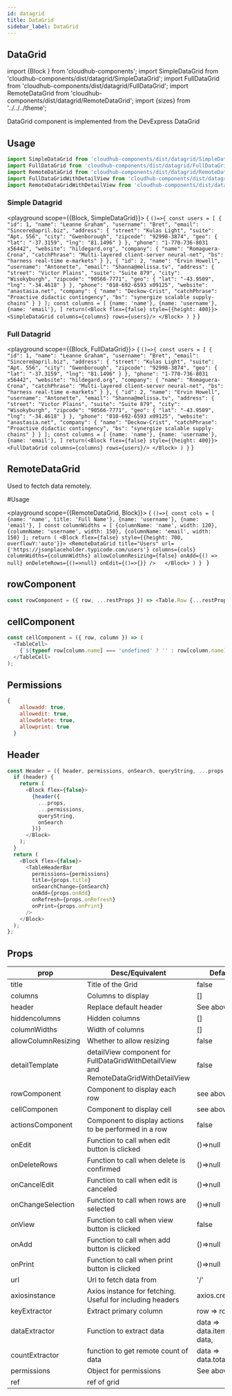 ```yaml
---
id: datagrid
title: DataGrid
sidebar_label: DataGrid
---
```


## DataGrid


import {Block } from 'cloudhub-components';
import SimpleDataGrid from 'cloudhub-components/dist/datagrid/SimpleDataGrid';
import FullDataGrid from 'cloudhub-components/dist/datagrid/FullDataGrid';
import RemoteDataGrid from 'cloudhub-components/dist/datagrid/RemoteDataGrid';
import {sizes} from '../../../theme';

DataGrid component is implemented from the DevExpress DataGrid

## Usage

```js
import SimpleDataGrid from 'cloudhub-components/dist/datagrid/SimpleDataGrid';
import FullDataGrid from 'cloudhub-components/dist/datagrid/FullDataGrid';
import RemoteDataGrid from 'cloudhub-components/dist/datagrid/RemoteDataGrid';
import FullDataGridWithDetailView from 'cloudhub-components/dist/datagrid/FullDataGridWithDetailView';
import RemoteDataGridWithDetailView from 'cloudhub-components/dist/datagrid/RemoteDataGridWithDetailView';

```
### Simple Datagrid

<playground scope={{Block, SimpleDataGrid}}>
{
`()=>{
    const users = [
         {
    "id": 1,
    "name": "Leanne Graham",
    "username": "Bret",
    "email": "Sincere@april.biz",
    "address": {
      "street": "Kulas Light",
      "suite": "Apt. 556",
      "city": "Gwenborough",
      "zipcode": "92998-3874",
      "geo": {
        "lat": "-37.3159",
        "lng": "81.1496"
      }
    },
    "phone": "1-770-736-8031 x56442",
    "website": "hildegard.org",
    "company": {
      "name": "Romaguera-Crona",
      "catchPhrase": "Multi-layered client-server neural-net",
      "bs": "harness real-time e-markets"
    }
  },
  {
    "id": 2,
    "name": "Ervin Howell",
    "username": "Antonette",
    "email": "Shanna@melissa.tv",
    "address": {
      "street": "Victor Plains",
      "suite": "Suite 879",
      "city": "Wisokyburgh",
      "zipcode": "90566-7771",
      "geo": {
        "lat": "-43.9509",
        "lng": "-34.4618"
      }
    },
    "phone": "010-692-6593 x09125",
    "website": "anastasia.net",
    "company": {
      "name": "Deckow-Crist",
      "catchPhrase": "Proactive didactic contingency",
      "bs": "synergize scalable supply-chains"
    }
  }
    ];
        const columns = [
            {name: 'name'},
            {name: 'username'},
            {name: 'email'},
        ]
        return(<Block flex={false} style={{height: 400}}>
                <SimpleDataGrid columns={columns} rows={users}/>
        </Block>
   )
   }`
}
</playground>


### Full Datagrid

<playground scope={{Block, FullDataGrid}}>
{
`()=>{
    const users = [
         {
    "id": 1,
    "name": "Leanne Graham",
    "username": "Bret",
    "email": "Sincere@april.biz",
    "address": {
      "street": "Kulas Light",
      "suite": "Apt. 556",
      "city": "Gwenborough",
      "zipcode": "92998-3874",
      "geo": {
        "lat": "-37.3159",
        "lng": "81.1496"
      }
    },
    "phone": "1-770-736-8031 x56442",
    "website": "hildegard.org",
    "company": {
      "name": "Romaguera-Crona",
      "catchPhrase": "Multi-layered client-server neural-net",
      "bs": "harness real-time e-markets"
    }
  },
  {
    "id": 2,
    "name": "Ervin Howell",
    "username": "Antonette",
    "email": "Shanna@melissa.tv",
    "address": {
      "street": "Victor Plains",
      "suite": "Suite 879",
      "city": "Wisokyburgh",
      "zipcode": "90566-7771",
      "geo": {
        "lat": "-43.9509",
        "lng": "-34.4618"
      }
    },
    "phone": "010-692-6593 x09125",
    "website": "anastasia.net",
    "company": {
      "name": "Deckow-Crist",
      "catchPhrase": "Proactive didactic contingency",
      "bs": "synergize scalable supply-chains"
    }
  }
    ];
        const columns = [
            {name: 'name'},
            {name: 'username'},
            {name: 'email'},
        ]
        return(<Block flex={false} style={{height: 400}}>
                <FullDataGrid columns={columns} rows={users}/>
        </Block>
   )
   }`
}
</playground>

##  RemoteDataGrid

Used to fectch data remotely.

#Usage 

<playground scope={{RemoteDataGrid, Block}}>
    {
        `()=>{
             const cols = [
                {name: 'name', title: 'Full Name'},
                {name: 'username'},
                {name: 'email'},
            ]
             const columnWidths = [
                {columnName: 'name', width: 120},
                {columnName: 'username', width: 150},
                {columnName: 'email', width: 150}
            ];
            return (
                <Block flex={false} style={{height: 700, overflowY:'auto'}}>
                    <RemoteDataGrid
                        title="Users"
                        url={'https://jsonplaceholder.typicode.com/users'}
                        columns={cols}
                        columnWidths={columnWidths}
                        allowColumnResizing={false}
                        onAdd={() => null}
                        onDeleteRows={()=>null}
                        onEdit={()=>{}}
                    />  
                </Block>
            )
        }
      `
    }
</playground>

## rowComponent
```js
const rowComponent = ({ row, ...restProps }) => <Table.Row {...restProps} />
```

## cellComponent
```js
const cellComponent = ({ row, column }) => (
  <TableCell>
    {`${typeof row[column.name] === 'undefined' ? '' : row[column.name]}`}
  </TableCell>
);
```

## Permissions

```js
{
    allowadd: true,
    allowedit: true,
    allowdelete: true,
    allowprint: true
  }
```

## Header

```js
const Header = ({ header, permissions, onSearch, queryString, ...props }) => {
  if (header) {
    return (
      <Block flex={false}>
        {header({
          ...props,
          ...permissions,
          queryString,
          onSearch
        })}
      </Block>
    );
  }
  return (
    <Block flex={false}>
      <TableHeaderBar
        permissions={permissions}
        title={props.title}
        onSearchChange={onSearch}
        onAdd={props.onAdd}
        onRefresh={props.onRefresh}
        onPrint={props.onPrint}
      />
    </Block>
  );
};
```


## Props

<Block>
    <table>
        <thead>
            <tr><th>prop</th><th>Desc/Equivalent</th><th>Default</th></tr>
        </thead>
        <tbody>
            <tr><td>title</td><td>Title of the Grid</td><td>false</td></tr>
            <tr><td>columns</td><td>Columns to display</td><td>[]</td></tr>
            <tr><td>header</td><td>Replace default header</td><td>See above</td></tr>
            <tr><td>hiddencolumns</td><td>Hidden columns</td><td>[]</td></tr>
            <tr><td>columnWidths</td><td>Width  of columns</td><td>[]</td></tr>
            <tr><td>allowColumnResizing</td><td>Whether to allow resizing</td><td>false</td></tr>
            <tr><td>detailTemplate</td><td>detailView component for FullDataGridWithDetailView and RemoteDataGridWithDetailView </td><td>false</td></tr>
            <tr><td>rowComponent</td><td>Component to display each row</td><td>see above</td></tr>
            <tr><td>cellComponen</td><td>Component to display cell</td><td>see above</td></tr>
            <tr><td>actionsComponent</td><td>Component to display actions to be performed in a row</td><td>false</td></tr>
            <tr><td>onEdit</td><td>Function to call when edit button is clicked</td><td>()=>null</td></tr>
            <tr><td>onDeleteRows</td><td>Function to call when delete is confirmed</td><td>()=>null</td></tr>
            <tr><td>onCancelEdit</td><td>Function to call when edit is canceled</td><td>()=>null</td></tr>
            <tr><td>onChangeSelection</td><td>Function to call when rows are selected</td><td>()=>null</td></tr>
            <tr><td>onView</td><td>Function to call when view button is clicked</td><td>false</td></tr>
            <tr><td>onAdd</td><td>Function to call when add button is clicked</td><td>()=>null</td></tr>
            <tr><td>onPrint</td><td>Function to call when print button is clicked</td><td>()=>null</td></tr>
            <tr><td>url</td><td>Url to fetch data from</td><td>'/'</td></tr>
            <tr><td>axiosinstance</td><td>Axios instance for fetching. Useful for including headers</td><td>axios.create()</td></tr>
            <tr><td>keyExtractor</td><td>Extract primary column</td><td>row => row.id,</td></tr>
            <tr><td>dataExtractor</td><td>Function to extract data</td><td>data => data.items || data,</td></tr>
            <tr><td>countExtractor</td><td>function to get remote count of data</td><td>data => data.totalCount</td></tr>
            <tr><td>permissions</td><td>Object for permissions</td><td>See above</td></tr>
            <tr><td>ref</td><td>ref of grid</td><td></td></tr>
        </tbody>
    </table>
</Block>